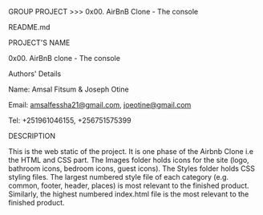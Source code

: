 GROUP PROJECT >>> 0x00. AirBnB Clone - The console

README.md

PROJECT'S NAME

0x00. AirBnB clone - The console

Authors' Details

Name: Amsal Fitsum & Joseph Otine

Email: amsalfessha21@gmail.com, joeotine@gmail.com

Tel: +251961046155, +256751575399

DESCRIPTION

This is the web static of the project. It is one phase of the Airbnb Clone i.e the HTML and CSS part.
The Images folder holds icons for the site (logo, bathroom icons, bedroom icons,
guest icons).
The Styles folder holds CSS styling files. The largest numbered
style file of each category (e.g. common, footer, header, places) is most
relevant to the finished product.
Similarly, the highest numbered index.html file is the most relevant to the finished product.
